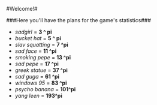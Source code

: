 #Welcome!#

###Here you'll have the  plans for the game's statistics###

* _sadgirl_ = **3 ^ pi**  
* _bucket hat_ = **5 ^ pi**  
* _slav squatting_ = **7 ^pi**  
* _sad face_ = **11 ^pi**  
* _smoking pepe_ = **13 ^pi**  
* _sad pepe_ = **17 ^pi**  
* _greek statue_ = **37 ^pi**  
* _sad guga_ = **61 ^pi**  
* _windows 95_ = **83 ^pi**  
* _psycho banana_ = **101^pi**  
* _yang leen_ = **193^pi**  